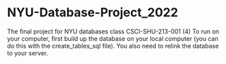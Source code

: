 # NYU-Database-Project_2022
The final project for NYU databases class CSCI-SHU-213-001 (4)
To run on your computer, first build up the database on your local computer (you can do this with the create_tables_sql file). 
You also need to relink the database to your server. 
